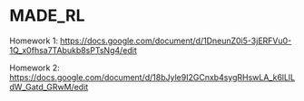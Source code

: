 # MADE_RL
Homework 1: https://docs.google.com/document/d/1DneunZ0i5-3jERFVu0-1Q_x0fhsa7TAbukb8sPTsNg4/edit 

Homework 2: https://docs.google.com/document/d/18bJyle9I2GCnxb4sygRHswLA_k6lLlLdW_Gatd_GRwM/edit

